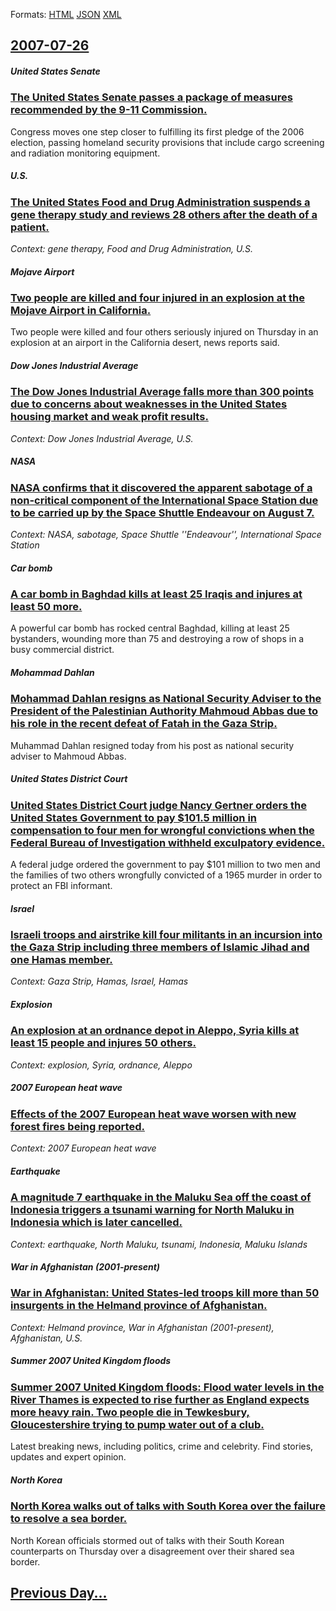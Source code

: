 
Formats: [HTML](2007/07/26/index.html)  [JSON](2007/07/26/index.json)  [XML](2007/07/26/index.xml)  

## [2007-07-26](/news/2007/07/26/index.md)

##### United States Senate
### [ The United States Senate passes a package of measures recommended by the 9-11 Commission. ](/news/2007/07/26/the-united-states-senate-passes-a-package-of-measures-recommended-by-the-9-11-commission.md)
Congress moves one step closer to fulfilling its first pledge of the 2006 election, passing homeland security provisions that include cargo screening and radiation monitoring equipment.

##### U.S.
### [ The United States Food and Drug Administration suspends a gene therapy study and reviews 28 others after the death of a patient. ](/news/2007/07/26/the-united-states-food-and-drug-administration-suspends-a-gene-therapy-study-and-reviews-28-others-after-the-death-of-a-patient.md)
_Context: gene therapy, Food and Drug Administration, U.S._

##### Mojave Airport
### [ Two people are killed and four injured in an explosion at the Mojave Airport in California. ](/news/2007/07/26/two-people-are-killed-and-four-injured-in-an-explosion-at-the-mojave-airport-in-california.md)
Two people were killed and four others seriously injured on Thursday in an explosion at an airport in the California desert, news reports said.

##### Dow Jones Industrial Average
### [ The Dow Jones Industrial Average falls more than 300 points due to concerns about weaknesses in the United States housing market and weak profit results. ](/news/2007/07/26/the-dow-jones-industrial-average-falls-more-than-300-points-due-to-concerns-about-weaknesses-in-the-united-states-housing-market-and-weak-p.md)
_Context: Dow Jones Industrial Average, U.S._

##### NASA
### [ NASA confirms that it discovered the apparent sabotage of a non-critical component of the International Space Station due to be carried up by the Space Shuttle Endeavour on August 7. ](/news/2007/07/26/nasa-confirms-that-it-discovered-the-apparent-sabotage-of-a-non-critical-component-of-the-international-space-station-due-to-be-carried-up.md)
_Context: NASA, sabotage, Space Shuttle ''Endeavour'', International Space Station_

##### Car bomb
### [ A car bomb in Baghdad kills at least 25 Iraqis and injures at least 50 more. ](/news/2007/07/26/a-car-bomb-in-baghdad-kills-at-least-25-iraqis-and-injures-at-least-50-more.md)
A powerful car bomb has rocked central Baghdad, killing at least 25 bystanders, wounding more than 75 and destroying a row of shops in a busy commercial district.

##### Mohammad Dahlan
### [ Mohammad Dahlan resigns as National Security Adviser to the President of the Palestinian Authority Mahmoud Abbas due to his role in the recent defeat of Fatah in the Gaza Strip. ](/news/2007/07/26/mohammad-dahlan-resigns-as-national-security-adviser-to-the-president-of-the-palestinian-authority-mahmoud-abbas-due-to-his-role-in-the-rec.md)
Muhammad Dahlan resigned today from his post as national security adviser to Mahmoud Abbas.

##### United States District Court
### [ United States District Court judge Nancy Gertner orders the United States Government to pay $101.5 million in compensation to four men for wrongful convictions when the Federal Bureau of Investigation withheld exculpatory evidence. ](/news/2007/07/26/united-states-district-court-judge-nancy-gertner-orders-the-united-states-government-to-pay-101-5-million-in-compensation-to-four-men-for.md)
A federal judge ordered the government to pay $101 million to two men and the families of two others wrongfully convicted of a 1965 murder in order to protect an FBI informant.

##### Israel
### [ Israeli troops and airstrike kill four militants in an incursion into the Gaza Strip including three members of Islamic Jihad and one Hamas member. ](/news/2007/07/26/israeli-troops-and-airstrike-kill-four-militants-in-an-incursion-into-the-gaza-strip-including-three-members-of-islamic-jihad-and-one-hamas.md)
_Context: Gaza Strip, Hamas, Israel, Hamas_

##### Explosion
### [ An explosion at an ordnance depot in Aleppo, Syria kills at least 15 people and injures 50 others. ](/news/2007/07/26/an-explosion-at-an-ordnance-depot-in-aleppo-syria-kills-at-least-15-people-and-injures-50-others.md)
_Context: explosion, Syria, ordnance, Aleppo_

##### 2007 European heat wave
### [ Effects of the 2007 European heat wave worsen with new forest fires being reported. ](/news/2007/07/26/effects-of-the-2007-european-heat-wave-worsen-with-new-forest-fires-being-reported.md)
_Context: 2007 European heat wave_

##### Earthquake
### [ A magnitude 7 earthquake in the Maluku Sea off the coast of Indonesia triggers a tsunami warning for North Maluku in Indonesia which is later cancelled. ](/news/2007/07/26/a-magnitude-7-earthquake-in-the-maluku-sea-off-the-coast-of-indonesia-triggers-a-tsunami-warning-for-north-maluku-in-indonesia-which-is-lat.md)
_Context: earthquake, North Maluku, tsunami, Indonesia, Maluku Islands_

##### War in Afghanistan (2001-present)
### [ War in Afghanistan: United States-led troops kill more than 50 insurgents in the Helmand province of Afghanistan. ](/news/2007/07/26/war-in-afghanistan-united-states-led-troops-kill-more-than-50-insurgents-in-the-helmand-province-of-afghanistan.md)
_Context: Helmand province, War in Afghanistan (2001-present), Afghanistan, U.S._

##### Summer 2007 United Kingdom floods
### [ Summer 2007 United Kingdom floods: Flood water levels in the River Thames is expected to rise further as England expects more heavy rain. Two people die in Tewkesbury, Gloucestershire trying to pump water out of a club. ](/news/2007/07/26/summer-2007-united-kingdom-floods-flood-water-levels-in-the-river-thames-is-expected-to-rise-further-as-england-expects-more-heavy-rain-t.md)
Latest breaking news, including politics, crime and celebrity. Find stories, updates and expert opinion.

##### North Korea
### [ North Korea walks out of talks with South Korea over the failure to resolve a sea border. ](/news/2007/07/26/north-korea-walks-out-of-talks-with-south-korea-over-the-failure-to-resolve-a-sea-border.md)
North Korean officials stormed out of talks with their South Korean counterparts on Thursday over a disagreement over their shared sea border.

## [Previous Day...](/news/2007/07/25/index.md)


